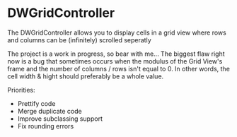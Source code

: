 DWGridController
================

The DWGridController allows you to display cells in a grid view where rows and columns can be (infinitely) scrolled seperatly

The project is a work in progress, so bear with me... The biggest flaw right now is a bug that sometimes occurs when the modulus of the Grid View's frame and the number of columns / rows isn't equal to 0. In other words, the cell width & hight should preferably be a whole value. 

Priorities:
- Prettify code
- Merge duplicate code
- Improve subclassing support
- Fix rounding errors